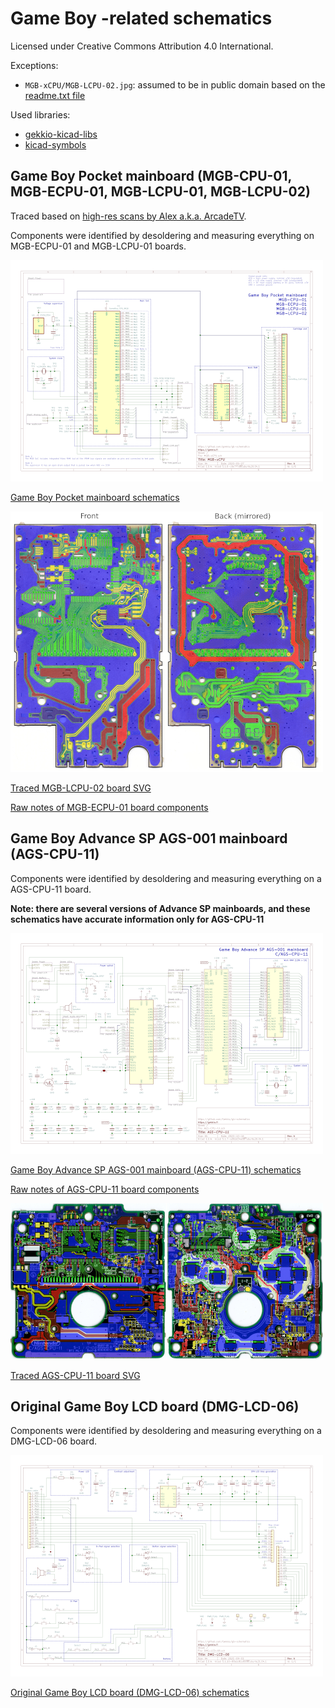 # Game Boy -related schematics
Licensed under Creative Commons Attribution 4.0 International.

Exceptions:

* `MGB-xCPU/MGB-LCPU-02.jpg`: assumed to be in public domain based on the [readme.txt file](https://www.dropbox.com/sh/33886pwfi08kvxg/AAABOeOZqH1v53pUM_-8uHrOa?dl=0&preview=readme.txt)

Used libraries:

* [gekkio-kicad-libs](https://github.com/Gekkio/gekkio-kicad-libs)
* [kicad-symbols](https://github.com/KiCad/kicad-symbols)

## Game Boy Pocket mainboard (MGB-CPU-01, MGB-ECPU-01, MGB-LCPU-01, MGB-LCPU-02)

Traced based on [high-res scans by Alex a.k.a. ArcadeTV](https://www.dropbox.com/sh/33886pwfi08kvxg/AAABOeOZqH1v53pUM_-8uHrOa?dl=0).

Components were identified by desoldering and measuring everything on MGB-ECPU-01 and MGB-LCPU-01 boards.

<a href="MGB-xCPU/schematic/MGB-xCPU.pdf">

  ![](MGB-xCPU.png)

  Game Boy Pocket mainboard schematics

</a>

<a href="MGB-xCPU/MGB-LCPU-02.svg">

  ![](MGB-LCPU-02.png)

  Traced MGB-LCPU-02 board SVG

</a>

[Raw notes of MGB-ECPU-01 board components](MGB-xCPU/MGB-ECPU-01.txt)

## Game Boy Advance SP AGS-001 mainboard (AGS-CPU-11)

Components were identified by desoldering and measuring everything on a AGS-CPU-11 board.

**Note: there are several versions of Advance SP mainboards, and these schematics have accurate information only for AGS-CPU-11**

<a href="AGS-CPU-11/schematic/AGS-CPU-11.pdf">

  ![](AGS-CPU-11.png)

  Game Boy Advance SP AGS-001 mainboard (AGS-CPU-11) schematics

</a>

[Raw notes of AGS-CPU-11 board components](AGS-CPU-11/AGS-CPU-11.txt)

<a href="AGS-CPU-11/AGS-CPU-11.svg">

  ![](AGS-CPU-11/AGS-CPU-11.png)

  Traced AGS-CPU-11 board SVG

</a>

## Original Game Boy LCD board (DMG-LCD-06)

Components were identified by desoldering and measuring everything on a DMG-LCD-06 board.

<a href="DMG-LCD-06/schematic/DMG-LCD-06.pdf">

  ![](DMG-LCD-06.png)

  Original Game Boy LCD board (DMG-LCD-06) schematics

</a>
